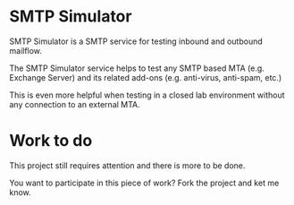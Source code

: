 # SMTP Simulator

SMTP Simulator is a SMTP service for testing inbound and outbound mailflow.

The SMTP Simulator service helps to test any SMTP based MTA (e.g. Exchange Server) and its related add-ons (e.g. anti-virus, anti-spam, etc.)

This is even more helpful when testing in a closed lab environment without any connection to an external MTA.

# Work to do

This project still requires attention and there is more to be done.

You want to participate in this piece of work? Fork the project and ket me know.

